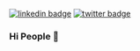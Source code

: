[![linkedin badge](https://img.shields.io/badge/Linkedin%20-Sai%20Krupa%20Peraka-blue??style=flat&logo=linkedin)](https://www.linkedin.com/in/sai-krupa-peraka-69a116103/)
[![twitter badge](https://img.shields.io/badge/Twitter%20-Kadhipakoda-blue?style=flat&logo=twitter)](https://twitter.com/Kaadhipakoda)



### Hi People 👋

<!--
**krupa1106/krupa1106** is a ✨ _special_ ✨ repository because its `README.md` (this file) appears on your GitHub profile.

Here are some ideas to get you started:

- 🔭 I’m currently working on ...
- 🌱 I’m currently learning ...
- 👯 I’m looking to collaborate on ...
- 🤔 I’m looking for help with ...
- 💬 Ask me about ...
- 📫 How to reach me: ...
- 😄 Pronouns: ...
- ⚡ Fun fact: ...
-->
